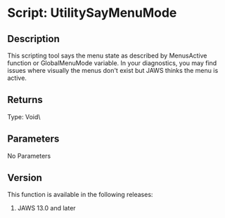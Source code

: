 # Script: UtilitySayMenuMode

## Description

This scripting tool says the menu state as described by MenusActive
function or GlobalMenuMode variable. In your diagnostics, you may find
issues where visually the menus don\'t exist but JAWS thinks the menu is
active.

## Returns

Type: Void\

## Parameters

No Parameters

## Version

This function is available in the following releases:

1.  JAWS 13.0 and later

